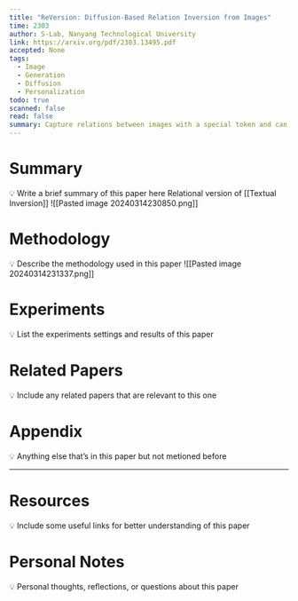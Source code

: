 ```yaml
---
title: "ReVersion: Diffusion-Based Relation Inversion from Images"
time: 2303
author: S-Lab, Nanyang Technological University
link: https://arxiv.org/pdf/2303.13495.pdf
accepted: None
tags:
  - Image
  - Generation
  - Diffusion
  - Personalization
todo: true
scanned: false
read: false
summary: Capture relations between images with a special token and can be used for diffusion model.
---
```

# Summary
💡 Write a brief summary of this paper here
Relational version of [[Textual Inversion]]
![[Pasted image 20240314230850.png]]
# Methodology
💡 Describe the methodology used in this paper
![[Pasted image 20240314231337.png]]

# Experiments
💡 List the experiments settings and results of this paper

# Related Papers
💡 Include any related papers that are relevant to this one

# Appendix
💡 Anything else that’s in this paper but not metioned before

---
# Resources
💡 Include some useful links for better understanding of this paper

# Personal Notes
💡 Personal thoughts, reflections, or questions about this paper